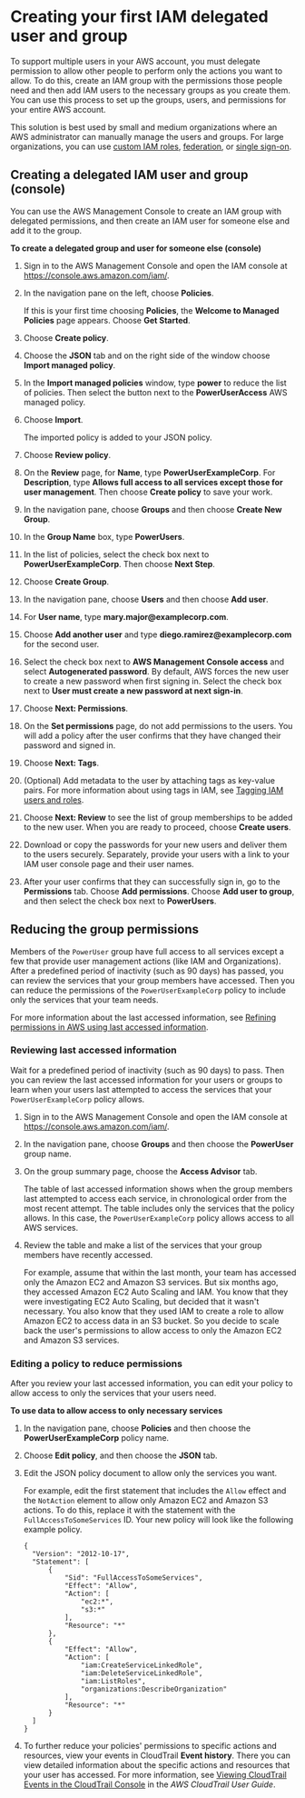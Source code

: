 # Creating your first IAM delegated user and group<a name="getting-started_create-delegated-user"></a>

To support multiple users in your AWS account, you must delegate permission to allow other people to perform only the actions you want to allow\. To do this, create an IAM group with the permissions those people need and then add IAM users to the necessary groups as you create them\. You can use this process to set up the groups, users, and permissions for your entire AWS account\. 

This solution is best used by small and medium organizations where an AWS administrator can manually manage the users and groups\. For large organizations, you can use [custom IAM roles](id_roles_providers_enable-console-custom-url.md), [federation](id_roles_providers.md), or [single sign\-on](https://docs.aws.amazon.com/singlesignon/latest/userguide/what-is.html)\.

## Creating a delegated IAM user and group \(console\)<a name="getting-started_create-admin-group-console"></a>

You can use the AWS Management Console to create an IAM group with delegated permissions, and then create an IAM user for someone else and add it to the group\. 

**To create a delegated group and user for someone else \(console\)**

1. Sign in to the AWS Management Console and open the IAM console at [https://console\.aws\.amazon\.com/iam/](https://console.aws.amazon.com/iam/)\.

1. In the navigation pane on the left, choose **Policies**\. 

   If this is your first time choosing **Policies**, the **Welcome to Managed Policies** page appears\. Choose **Get Started**\.

1. Choose **Create policy**\.

1. Choose the **JSON** tab and on the right side of the window choose **Import managed policy**\.

1. In the **Import managed policies** window, type **power** to reduce the list of policies\. Then select the button next to the **PowerUserAccess** AWS managed policy\.

1. Choose **Import**\.

   The imported policy is added to your JSON policy\.

1. Choose **Review policy**\.

1. On the **Review** page, for **Name**, type **PowerUserExampleCorp**\. For **Description**, type **Allows full access to all services except those for user management**\. Then choose **Create policy** to save your work\.

1. In the navigation pane, choose **Groups** and then choose **Create New Group**\.

1. In the **Group Name** box, type **PowerUsers**\.

1. In the list of policies, select the check box next to **PowerUserExampleCorp**\. Then choose **Next Step**\.

1. Choose **Create Group**\.

1. In the navigation pane, choose **Users** and then choose **Add user**\.

1. For **User name**, type **mary\.major@examplecorp\.com**\.

1. Choose **Add another user** and type **diego\.ramirez@examplecorp\.com** for the second user\.

1. Select the check box next to **AWS Management Console access** and select **Autogenerated password**\. By default, AWS forces the new user to create a new password when first signing in\. Select the check box next to **User must create a new password at next sign\-in**\.

1. Choose **Next: Permissions**\.

1. On the **Set permissions** page, do not add permissions to the users\. You will add a policy after the user confirms that they have changed their password and signed in\.

1. Choose **Next: Tags**\.

1. \(Optional\) Add metadata to the user by attaching tags as key\-value pairs\. For more information about using tags in IAM, see [Tagging IAM users and roles](id_tags.md)\.

1. Choose **Next: Review** to see the list of group memberships to be added to the new user\. When you are ready to proceed, choose **Create users**\.

1. Download or copy the passwords for your new users and deliver them to the users securely\. Separately, provide your users with a link to your IAM user console page and their user names\.

1. After your user confirms that they can successfully sign in, go to the **Permissions** tab\. Choose **Add permissions**\. Choose **Add user to group**, and then select the check box next to **PowerUsers**\.

## Reducing the group permissions<a name="getting-started_reduce-permissions"></a>

Members of the `PowerUser` group have full access to all services except a few that provide user management actions \(like IAM and Organizations\)\. After a predefined period of inactivity \(such as 90 days\) has passed, you can review the services that your group members have accessed\. Then you can reduce the permissions of the `PowerUserExampleCorp` policy to include only the services that your team needs\.

For more information about the last accessed information, see [Refining permissions in AWS using last accessed information](access_policies_access-advisor.md)\.

### Reviewing last accessed information<a name="getting-started_reduce-permissions-review"></a>

Wait for a predefined period of inactivity \(such as 90 days\) to pass\. Then you can review the last accessed information for your users or groups to learn when your users last attempted to access the services that your `PowerUserExampleCorp` policy allows\.

1. Sign in to the AWS Management Console and open the IAM console at [https://console\.aws\.amazon\.com/iam/](https://console.aws.amazon.com/iam/)\.

1. In the navigation pane, choose **Groups** and then choose the **PowerUser** group name\.

1. On the group summary page, choose the **Access Advisor** tab\. 

   The table of last accessed information shows when the group members last attempted to access each service, in chronological order from the most recent attempt\. The table includes only the services that the policy allows\. In this case, the `PowerUserExampleCorp` policy allows access to all AWS services\. 

1. Review the table and make a list of the services that your group members have recently accessed\.

   For example, assume that within the last month, your team has accessed only the Amazon EC2 and Amazon S3 services\. But six months ago, they accessed Amazon EC2 Auto Scaling and IAM\. You know that they were investigating EC2 Auto Scaling, but decided that it wasn't necessary\. You also know that they used IAM to create a role to allow Amazon EC2 to access data in an S3 bucket\. So you decide to scale back the user's permissions to allow access to only the Amazon EC2 and Amazon S3 services\.

### Editing a policy to reduce permissions<a name="getting-started_reduce-permissions-edit-policy"></a>

After you review your last accessed information, you can edit your policy to allow access to only the services that your users need\.

**To use data to allow access to only necessary services**

1. In the navigation pane, choose **Policies** and then choose the **PowerUserExampleCorp** policy name\.

1. Choose **Edit policy**, and then choose the **JSON** tab\. 

1. Edit the JSON policy document to allow only the services you want\.

   For example, edit the first statement that includes the `Allow` effect and the `NotAction` element to allow only Amazon EC2 and Amazon S3 actions\. To do this, replace it with the statement with the `FullAccessToSomeServices` ID\. Your new policy will look like the following example policy\.

   ```
   {
     "Version": "2012-10-17",
     "Statement": [
         {
             "Sid": "FullAccessToSomeServices",
             "Effect": "Allow",
             "Action": [
                 "ec2:*",
                 "s3:*"
             ],
             "Resource": "*"
         },
         {
             "Effect": "Allow",
             "Action": [
                 "iam:CreateServiceLinkedRole",
                 "iam:DeleteServiceLinkedRole",
                 "iam:ListRoles",
                 "organizations:DescribeOrganization"
             ],
             "Resource": "*"
         }
     ]
   }
   ```

1. To further reduce your policies' permissions to specific actions and resources, view your events in CloudTrail **Event history**\. There you can view detailed information about the specific actions and resources that your user has accessed\. For more information, see [Viewing CloudTrail Events in the CloudTrail Console](https://docs.aws.amazon.com/awscloudtrail/latest/userguide/view-cloudtrail-events-console.html) in the *AWS CloudTrail User Guide*\.